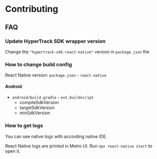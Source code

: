 # Contributing

## FAQ

### Update HyperTrack SDK wrapper version

Change the `"hypertrack-sdk-react-native"` version in `package.json` file

### How to change build config

React Native version: `package.json` - `react-native`

#### Android 

- `android/build.gradle` - `ext.buildscript`
    - compileSdkVersion
    - targetSdkVersion
    - minSdkVersion

### How to get logs

You can see native logs with according native IDE.

React Native logs are printed in Metro UI. Run `npx react-native start` to open it.